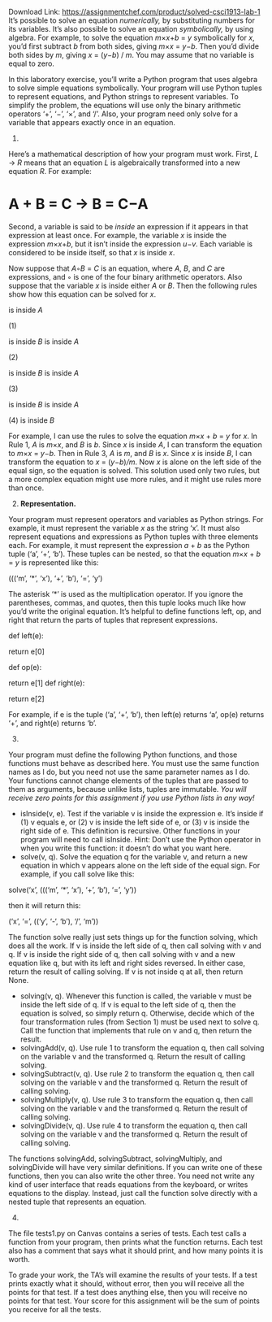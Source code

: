 Download Link: https://assignmentchef.com/product/solved-csci1913-lab-1
<br>
It’s possible to solve an equation <em>numerically, </em>by substituting numbers for its variables. It’s also possible to solve an equation <em>symbolically, </em>by using algebra. For example, to solve the equation <em>m</em>×<em>x</em>+<em>b </em>= <em>y </em>symbolically for <em>x</em>, you’d first subtract <em>b </em>from both sides, giving <em>m</em>×<em>x </em>= <em>y</em>−<em>b</em>. Then you’d divide both sides by <em>m</em>, giving <em>x </em>= (<em>y</em>−<em>b</em>) / <em>m</em>. You may assume that no variable is equal to zero.

In this laboratory exercise, you’ll write a Python program that uses algebra to solve simple equations symbolically. Your program will use Python tuples to represent equations, and Python strings to represent variables. To simplify the problem, the equations will use only the binary arithmetic operators ‘+’, ‘−’, ‘×’, and ‘/’. Also, your program need only solve for a variable that appears exactly once in an equation.

<ol>

 <li></li>

</ol>

Here’s a mathematical description of how your program must work. First, <em>L </em>→ <em>R </em>means that an equation <em>L </em>is algebraically transformed into a new equation <em>R</em>. For example:

<h1>A + B = C → B = C−A</h1>

Second, a variable is said to be <em>inside </em>an expression if it appears in that expression at least once. For example, the variable <em>x </em>is inside the expression <em>m</em>×<em>x</em>+<em>b</em>, but it isn’t inside the expression <em>u</em>−<em>v</em>. Each variable is considered to be inside itself, so that <em>x </em>is inside <em>x</em>.

Now suppose that <em>A</em>◦<em>B </em>= <em>C </em>is an equation, where <em>A</em>, <em>B</em>, and <em>C </em>are expressions, and ◦ is one of the four binary arithmetic operators. Also suppose that the variable <em>x </em>is inside either <em>A </em>or <em>B</em>. Then the following rules show how this equation can be solved for <em>x</em>.

is inside <em>A</em>

(1)

is inside <em>B </em>is inside <em>A</em>

(2)

is inside <em>B </em>is inside <em>A</em>

(3)

is inside <em>B </em>is inside <em>A</em>

(4) is inside <em>B</em>

For example, I can use the rules to solve the equation <em>m</em>×<em>x </em>+ <em>b </em>= <em>y </em>for <em>x</em>. In Rule 1, <em>A </em>is <em>m</em>×<em>x</em>, and <em>B </em>is <em>b</em>. Since <em>x </em>is inside <em>A</em>, I can transform the equation to <em>m</em>×<em>x </em>= <em>y</em>−<em>b</em>. Then in Rule 3, <em>A </em>is <em>m</em>, and <em>B </em>is <em>x</em>. Since <em>x </em>is inside <em>B</em>, I can transform the equation to <em>x </em>= (<em>y</em>−<em>b</em>)<em>/m</em>. Now <em>x </em>is alone on the left side of the equal sign, so the equation is solved. This solution used only two rules, but a more complex equation might use more rules, and it might use rules more than once.

<ol start="2">

 <li><strong> Representation.</strong></li>

</ol>

Your program must represent operators and variables as Python strings. For example, it must represent the variable <em>x </em>as the string ‘x’. It must also represent equations and expressions as Python tuples with three elements each. For example, it must represent the expression <em>a </em>+ <em>b </em>as the Python tuple (‘a’, ‘+’, ‘b’). These tuples can be nested, so that the equation <em>m</em>×<em>x </em>+ <em>b </em>= <em>y </em>is represented like this:

(((‘m’, ‘*’, ‘x’), ‘+’, ‘b’), ‘=’, ‘y’)

The asterisk ‘*’ is used as the multiplication operator. If you ignore the parentheses, commas, and quotes, then this tuple looks much like how you’d write the original equation. It’s helpful to define functions left, op, and right that return the parts of tuples that represent expressions.

def left(e):

return e[0]

def op(e):

return e[1] def right(e):

return e[2]

For example, if e is the tuple (‘a’, ‘+’, ‘b’), then left(e) returns ‘a’, op(e) returns ‘+’, and right(e) returns ‘b’.

<ol start="3">

 <li></li>

</ol>

Your program must define the following Python functions, and those functions must behave as described here. You must use the same function names as I do, but you need not use the same parameter names as I do. Your functions cannot change elements of the tuples that are passed to them as arguments, because unlike lists, tuples are immutable. <em>You will receive zero points for this assignment if you use Python lists in any way!</em>

<ul>

 <li>isInside(v, e). Test if the variable v is inside the expression e. It’s inside if (1) v equals e, or (2) v is inside the left side of e, or (3) v is inside the right side of e. This definition is recursive. Other functions in your program will need to call isInside. Hint: Don’t use the Python operator in when you write this function: it doesn’t do what you want here.</li>

 <li>solve(v, q). Solve the equation q for the variable v, and return a new equation in which v appears alone on the left side of the equal sign. For example, if you call solve like this:</li>

</ul>

solve(‘x’, (((‘m’, ‘*’, ‘x’), ‘+’, ‘b’), ‘=’, ‘y’))

then it will return this:

(‘x’, ‘=’, ((‘y’, ‘-‘, ‘b’), ‘/’, ‘m’))

The function solve really just sets things up for the function solving, which does all the work. If v is inside the left side of q, then call solving with v and q. If v is inside the right side of q, then call solving with v and a new equation like q, but with its left and right sides reversed. In either case, return the result of calling solving. If v is not inside q at all, then return None.

<ul>

 <li>solving(v, q). Whenever this function is called, the variable v must be inside the left side of q. If v is equal to the left side of q, then the equation is solved, so simply return q. Otherwise, decide which of the four transformation rules (from Section 1) must be used next to solve q. Call the function that implements that rule on v and q, then return the result.</li>

 <li>solvingAdd(v, q). Use rule 1 to transform the equation q, then call solving on the variable v and the transformed q. Return the result of calling solving.</li>

 <li>solvingSubtract(v, q). Use rule 2 to transform the equation q, then call solving on the variable v and the transformed q. Return the result of calling solving.</li>

 <li>solvingMultiply(v, q). Use rule 3 to transform the equation q, then call solving on the variable v and the transformed q. Return the result of calling solving.</li>

 <li>solvingDivide(v, q). Use rule 4 to transform the equation q, then call solving on the variable v and the transformed q. Return the result of calling solving.</li>

</ul>

The functions solvingAdd, solvingSubtract, solvingMultiply, and solvingDivide will have very similar definitions. If you can write one of these functions, then you can also write the other three. You need not write any kind of user interface that reads equations from the keyboard, or writes equations to the display. Instead, just call the function solve directly with a nested tuple that represents an equation.

<ol start="4">

 <li></li>

</ol>

The file tests1.py on Canvas contains a series of tests. Each test calls a function from your program, then prints what the function returns. Each test also has a comment that says what it should print, and how many points it is worth.

To grade your work, the TA’s will examine the results of your tests. If a test prints exactly what it should, without error, then you will receive all the points for that test. If a test does anything else, then you will receive no points for that test. Your score for this assignment will be the sum of points you receive for all the tests.